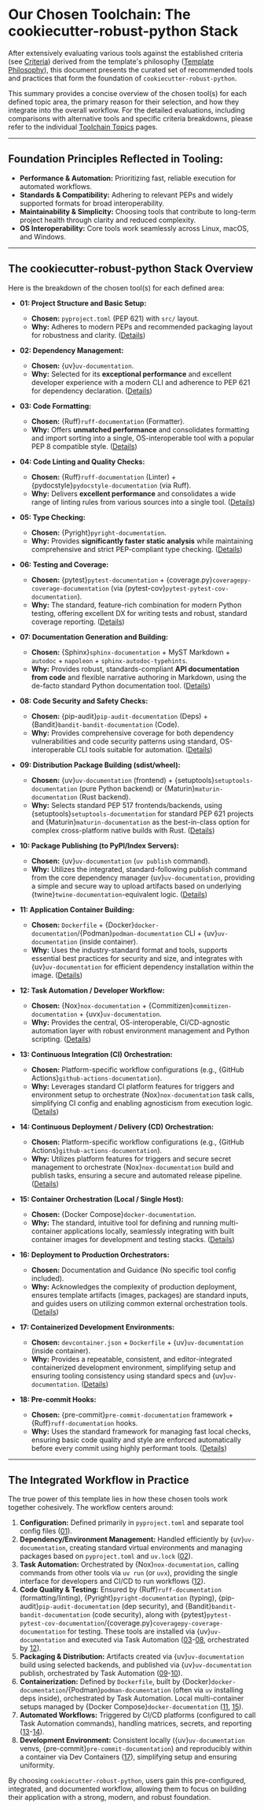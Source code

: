 # Our Chosen Toolchain: The cookiecutter-robust-python Stack

After extensively evaluating various tools against the established criteria (see [Criteria](criteria.md)) derived from the template's philosophy ([Template Philosophy](philosophy.md)), this document presents the curated set of recommended tools and practices that form the foundation of `cookiecutter-robust-python`.

This summary provides a concise overview of the chosen tool(s) for each defined topic area, the primary reason for their selection, and how they integrate into the overall workflow. For the detailed evaluations, including comparisons with alternative tools and specific criteria breakdowns, please refer to the individual [Toolchain Topics](topics/index.md) pages.

---

## Foundation Principles Reflected in Tooling:

- **Performance & Automation:** Prioritizing fast, reliable execution for automated workflows.
- **Standards & Compatibility:** Adhering to relevant PEPs and widely supported formats for broad interoperability.
- **Maintainability & Simplicity:** Choosing tools that contribute to long-term project health through clarity and reduced complexity.
- **OS Interoperability:** Core tools work seamlessly across Linux, macOS, and Windows.

---

## The cookiecutter-robust-python Stack Overview

Here is the breakdown of the chosen tool(s) for each defined area:

- **01: Project Structure and Basic Setup:**

  - **Chosen:** `pyproject.toml` (PEP 621) with `src/` layout.
  - **Why:** Adheres to modern PEPs and recommended packaging layout for robustness and clarity. ([Details](topics/01_project-structure.md))

- **02: Dependency Management:**

  - **Chosen:** {uv}`uv-documentation`.
  - **Why:** Selected for its **exceptional performance** and excellent developer experience with a modern CLI and adherence to PEP 621 for dependency declaration. ([Details](topics/02_dependency-management.md))

- **03: Code Formatting:**

  - **Chosen:** {Ruff}`ruff-documentation` (Formatter).
  - **Why:** Offers **unmatched performance** and consolidates formatting and import sorting into a single, OS-interoperable tool with a popular PEP 8 compatible style. ([Details](topics/03_code-formatting.md))

- **04: Code Linting and Quality Checks:**

  - **Chosen:** {Ruff}`ruff-documentation` (Linter) + {pydocstyle}`pydocstyle-documentation` (via Ruff).
  - **Why:** Delivers **excellent performance** and consolidates a wide range of linting rules from various sources into a single tool. ([Details](topics/04_code-linting.md))

- **05: Type Checking:**

  - **Chosen:** {Pyright}`pyright-documentation`.
  - **Why:** Provides **significantly faster static analysis** while maintaining comprehensive and strict PEP-compliant type checking. ([Details](topics/05_type-checking.md))

- **06: Testing and Coverage:**

  - **Chosen:** {pytest}`pytest-documentation` + {coverage.py}`coveragepy-coverage-documentation` (via {pytest-cov}`pytest-pytest-cov-documentation`).
  - **Why:** The standard, feature-rich combination for modern Python testing, offering excellent DX for writing tests and robust, standard coverage reporting. ([Details](topics/06_testing-coverage.md))

- **07: Documentation Generation and Building:**

  - **Chosen:** {Sphinx}`sphinx-documentation` + MyST Markdown + `autodoc` + `napoleon` + `sphinx-autodoc-typehints`.
  - **Why:** Provides robust, standards-compliant **API documentation from code** and flexible narrative authoring in Markdown, using the de-facto standard Python documentation tool. ([Details](topics/07_documentation.md))

- **08: Code Security and Safety Checks:**

  - **Chosen:** {pip-audit}`pip-audit-documentation` (Deps) + {Bandit}`bandit-bandit-documentation` (Code).
  - **Why:** Provides comprehensive coverage for both dependency vulnerabilities and code security patterns using standard, OS-interoperable CLI tools suitable for automation. ([Details](topics/08_security-checks.md))

- **09: Distribution Package Building (sdist/wheel):**

  - **Chosen:** {uv}`uv-documentation` (frontend) + {setuptools}`setuptools-documentation` (pure Python backend) or {Maturin}`maturin-documentation` (Rust backend).
  - **Why:** Selects standard PEP 517 frontends/backends, using {setuptools}`setuptools-documentation` for standard PEP 621 projects and {Maturin}`maturin-documentation` as the best-in-class option for complex cross-platform native builds with Rust. ([Details](topics/09_packaging-build.md))

- **10: Package Publishing (to PyPI/Index Servers):**

  - **Chosen:** {uv}`uv-documentation` (`uv publish` command).
  - **Why:** Utilizes the integrated, standard-following publish command from the core dependency manager {uv}`uv-documentation`, providing a simple and secure way to upload artifacts based on underlying {twine}`twine-documentation`-equivalent logic. ([Details](topics/10_packaging-publish.md))

- **11: Application Container Building:**

  - **Chosen:** `Dockerfile` + {Docker}`docker-documentation`/{Podman}`podman-documentation` CLI + {uv}`uv-documentation` (inside container).
  - **Why:** Uses the industry-standard format and tools, supports essential best practices for security and size, and integrates with {uv}`uv-documentation` for efficient dependency installation within the image. ([Details](topics/11_container-build.md))

- **12: Task Automation / Developer Workflow:**

  - **Chosen:** {Nox}`nox-documentation` + {Commitizen}`commitizen-documentation` + {uvx}`uv-documentation`.
  - **Why:** Provides the central, OS-interoperable, CI/CD-agnostic automation layer with robust environment management and Python scripting. ([Details](topics/12_task-automation.md))

- **13: Continuous Integration (CI) Orchestration:**

  - **Chosen:** Platform-specific workflow configurations (e.g., {GitHub Actions}`github-actions-documentation`).
  - **Why:** Leverages standard CI platform features for triggers and environment setup to orchestrate {Nox}`nox-documentation` task calls, simplifying CI config and enabling agnosticism from execution logic. ([Details](topics/13_ci-orchestration.md))

- **14: Continuous Deployment / Delivery (CD) Orchestration:**

  - **Chosen:** Platform-specific workflow configurations (e.g., {GitHub Actions}`github-actions-documentation`).
  - **Why:** Utilizes platform features for triggers and secure secret management to orchestrate {Nox}`nox-documentation` build and publish tasks, ensuring a secure and automated release pipeline. ([Details](topics/14_cd-orchestration.md))

- **15: Container Orchestration (Local / Single Host):**

  - **Chosen:** {Docker Compose}`docker-documentation`.
  - **Why:** The standard, intuitive tool for defining and running multi-container applications locally, seamlessly integrating with built container images for development and testing stacks. ([Details](topics/15_compose-local.md))

- **16: Deployment to Production Orchestrators:**

  - **Chosen:** Documentation and Guidance (No specific tool config included).
  - **Why:** Acknowledges the complexity of production deployment, ensures template artifacts (images, packages) are standard inputs, and guides users on utilizing common external orchestration tools. ([Details](topics/16_prod-deploy-guidance.md))

- **17: Containerized Development Environments:**

  - **Chosen:** `devcontainer.json` + `Dockerfile` + {uv}`uv-documentation` (inside container).
  - **Why:** Provides a repeatable, consistent, and editor-integrated containerized development environment, simplifying setup and ensuring tooling consistency using standard specs and {uv}`uv-documentation`. ([Details](topics/17_dev-containers.md))

- **18: Pre-commit Hooks:**
  - **Chosen:** {pre-commit}`pre-commit-documentation` framework + {Ruff}`ruff-documentation` hooks.
  - **Why:** Uses the standard framework for managing fast local checks, ensuring basic code quality and style are enforced automatically before every commit using highly performant tools. ([Details](topics/18_pre-commit-hooks.md))

---

## The Integrated Workflow in Practice

The true power of this template lies in how these chosen tools work together cohesively. The workflow centers around:

1.  **Configuration:** Defined primarily in `pyproject.toml` and separate tool config files ([01](topics/01_project-structure.md)).
2.  **Dependency/Environment Management:** Handled efficiently by {uv}`uv-documentation`, creating standard virtual environments and managing packages based on `pyproject.toml` and `uv.lock` ([02](topics/02_dependency-management.md)).
3.  **Task Automation:** Orchestrated by {Nox}`nox-documentation`, calling commands from other tools via `uv run` (or `uvx`), providing the single interface for developers and CI/CD to run workflows ([12](topics/12_task-automation.md)).
4.  **Code Quality & Testing:** Ensured by {Ruff}`ruff-documentation` (formatting/linting), {Pyright}`pyright-documentation` (typing), {pip-audit}`pip-audit-documentation` (dep security), and {Bandit}`bandit-bandit-documentation` (code security), along with {pytest}`pytest-pytest-cov-documentation`/{coverage.py}`coveragepy-coverage-documentation` for testing. These tools are installed via {uv}`uv-documentation` and executed via Task Automation ([03](topics/03_code-formatting.md)-[08](topics/08_security-checks.md), orchestrated by [12](topics/12_task-automation.md)).
5.  **Packaging & Distribution:** Artifacts created via {uv}`uv-documentation` build using selected backends, and published via {uv}`uv-documentation` publish, orchestrated by Task Automation ([09](topics/09_packaging-build.md)-[10](topics/10_packaging-publish.md)).
6.  **Containerization:** Defined by `Dockerfile`, built by {Docker}`docker-documentation`/{Podman}`podman-documentation` (often via `uv` installing deps inside), orchestrated by Task Automation. Local multi-container setups managed by {Docker Compose}`docker-documentation` ([11](topics/11_container-build.md), [15](topics/15_compose-local.md)).
7.  **Automated Workflows:** Triggered by CI/CD platforms (configured to call Task Automation commands), handling matrices, secrets, and reporting ([13](topics/13_ci-orchestration.md)-[14](topics/14_cd-orchestration.md)).
8.  **Development Environment:** Consistent locally ({uv}`uv-documentation` venvs, {pre-commit}`pre-commit-documentation`) and reproducibly within a container via Dev Containers ([17](topics/17_dev-containers.md)), simplifying setup and ensuring uniformity.

By choosing `cookiecutter-robust-python`, users gain this pre-configured, integrated, and documented workflow, allowing them to focus on building their application with a strong, modern, and robust foundation.
